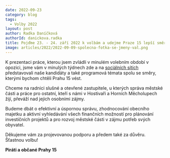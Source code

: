 ```yaml
---
date: 2022-09-23
category: blog
tags: 
  - Volby 2022
layout: post
author: Radka Daníčková
authorId: danickova.radka
title: Pojďme 23. - 24. září 2022 k volbám a udejme Praze 15 lepší směr
image: articles/2022/2022-09-09-spolecna-fotka-se-jmeny-val.png
---
```


K prezentaci práce, kterou jsem zvládli v minulém volebním období v opozici, jsme vám v minulých týdnech zde a na [sociálních sítích](https://www.facebook.com/piratipraha15/) představovali naše kandidáty a také programová témata spolu se směry, kterými bychom chtěli Prahu 15 vést. 

Chceme na radnici slušné a otevřené zastupitele, u kterých správa městské části a práce pro ostatní, kteří s námi v Hostivaři a Horních Měcholupech žijí, převáží nad jejich osobními zájmy. 

Budeme dbát o efektivní a úspornou správu, zhodnocování obecního majetku a aktivní vyhledávání všech finančních možností pro plánování investičních projektů a pro rozvoj městské části v zájmu potřeb svých obyvatel.  

Děkujeme vám za projevovanou podporu a předem také za důvěru. Šťastnou volbu!

**Piráti a občané Prahy 15**
